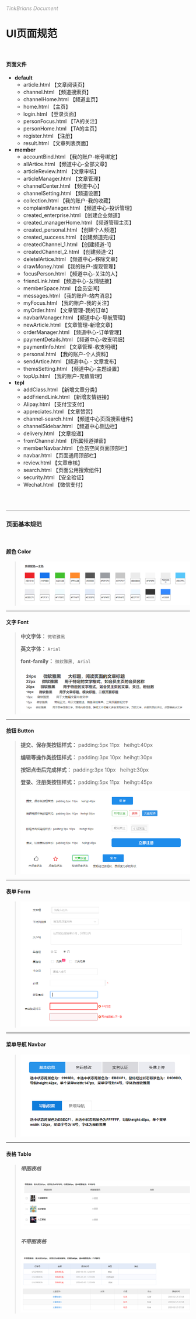 
###### <span style="color:#999">TinkBrians Document</span>

# UI页面规范

<br>

#### 页面文件

*  **default**
    * article.html 【文章阅读页】
    * channel.html 【频道搜索页】
    * channelHome.html 【频道主页】
    * home.html 【主页】
    * login.html 【登录页面】
    * personFocus.html 【TA的关注】
    * personHome.html 【TA的主页】
    * register.html 【注册】
    * result.html 【文章列表页面】
* **member**
    * accountBind.html 【我的账户-帐号绑定】
    * allArtice.html 【频道中心-全部文章】
    * articleReview.html 【文章审核】
    * articleManager.html 【文章管理】
    * channelCenter.html  【频道中心】
    * channelSetting.html 【频道设置】
    * collection.html 【我的账户-我的收藏】
    * complaintManager.html 【频道中心-投诉管理】
    * created_enterprise.html 【创建企业频道】
    * created_managerHome.html 【频道管理主页】
    * created_personal.html 【创建个人频道】
    * created_success.html 【创建频道完成】
    * createdChannel_1.html 【创建频道-1】
    * createdChannel_2.html 【创建频道-2】
    * deletelArtice.html 【频道中心-移除文章】
    * drawMoney.html 【我的账户-提现管理】
    * focusPerson.html 【频道中心-关注的人】
    * friendLink.html 【频道中心-友情链接】
    * memberSpace.html 【会员空间】
    * messages.html 【我的账户-站内消息】
    * myFocus.html 【我的账户-我的关注】
    * myOrder.html 【文章管理-我的订单】
    * navbarManager.html 【频道中心-导航管理】
    * newArticle.html 【文章管理-新增文章】
    * orderManager.html 【频道中心-订单管理】
    * paymentDetails.html 【频道中心-收支明细】
    * paymentInfo.html 【文章管理-收支明细】
    * personal.html 【我的账户-个人资料】
    * sendArtice.html 【频道中心 - 文章发布】
    * themsSetting.html 【频道中心-主题设置】
    * topUp.html 【我的账户-充值管理】
* **tepl**
    * addClass.html 【新增文章分类】
    * addFriendLink.html 【新增友情链接】
    * Alipay.html 【支付宝支付】
    * appreciates.html 【文章赞赏】
    * channel-search.html 【频道中心页面搜索组件】
    * channelSidebar.html 【频道中心侧边栏】
    * delivery.html 【文章投递】
    * fromChannel.html 【所属频道弹窗】
    * memberNavbar.html 【会员空间页面顶部栏】
    * navbar.html 【页面通用顶部栏】
    * review.html 【文章审核】
    * search.html 【页面公用搜索组件】
    * security.html 【安全验证】
    * Wechat.html 【微信支付】

<br>
<br>

* * *


### 页面基本规范
<br>


#### 颜色 Color
> ![d9a63a58896aab2d25a1102ff777a98a.png](img/colorUI.png)

* * *

#### 文字 Font
> **中文字体：** `微软雅黑`
> 
> **英文字体：** `Arial`
> 
> **font-family：** `微软雅黑, Arial`
>
>![6b0c2a406a3e2523c7983085333e307c.png](img/fontUI.png)

* * *
#### 按钮 Button

> **提交、保存类按钮样式：** padding:5px 11px   heihgt:40px
> 
> **编辑等操作类按钮样式：** padding:3px 10px   heihgt:30px
> 
> **按钮点击后完成样式：**  padding:3px 10px   heihgt:30px
> 
> **登录、注册类按钮样式：**  padding:5px 11px   heihgt:45px
> 
> ![4978104b2fc5f80ccb07af395f8c1c06.png](img/buttonUI.png)

* * *
#### 表单 Form
> ![1a7b29101d7cd4f3aee65df0a7320f3b.png](img/formUI.png)

* * *
#### 菜单导航 Navbar
> ![5f450945989d2a190e2e7f78974a62ae.png](img/navUI.png)

* * *

#### 表格 Table

> ##### 带图表格
> ![3a5ea7c24b9ef4a4383cd2c2b0d01717.png](img/table1.png)
> 
> ##### 不带图表格
> ![bf5c4dd9846ba184ed9117bd50f447b5.png](img/table2.png)
> 




